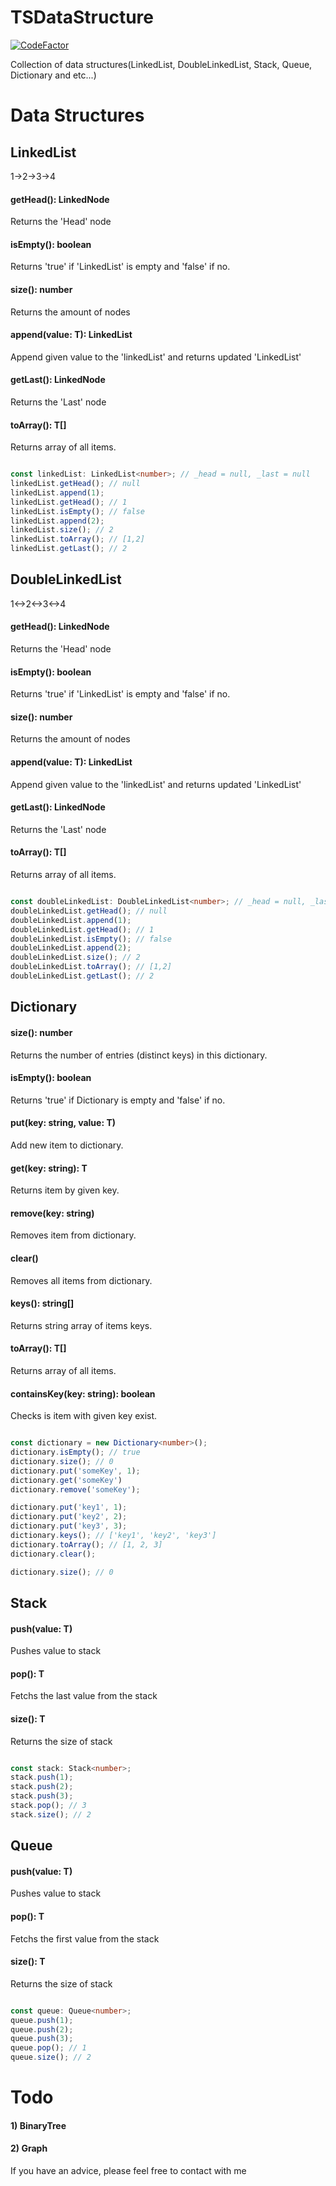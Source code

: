 # TSDataStructure

[![CodeFactor](https://www.codefactor.io/repository/github/slashmsu/typestructure/badge/master)](https://www.codefactor.io/repository/github/slashmsu/typestructure/overview/master)

Collection of data structures(LinkedList, DoubleLinkedList, Stack, Queue, Dictionary and etc...)

# Data Structures

## LinkedList<T>

1->2->3->4

#### getHead(): LinkedNode<T>

Returns the 'Head' node

#### isEmpty(): boolean

Returns 'true' if 'LinkedList' is empty and 'false' if no.

#### size(): number

Returns the amount of nodes

#### append(value: T): LinkedList<T>

Append given value to the 'linkedList' and returns updated 'LinkedList'

#### getLast(): LinkedNode<T>

Returns the 'Last' node

#### toArray(): T[]

Returns array of all items.

```typescript

const linkedList: LinkedList<number>; // _head = null, _last = null
linkedList.getHead(); // null
linkedList.append(1);
linkedList.getHead(); // 1
linkedList.isEmpty(); // false
linkedList.append(2);
linkedList.size(); // 2
linkedList.toArray(); // [1,2]
linkedList.getLast(); // 2

```

## DoubleLinkedList<T>

1<->2<->3<->4

#### getHead(): LinkedNode<T>

Returns the 'Head' node

#### isEmpty(): boolean

Returns 'true' if 'LinkedList' is empty and 'false' if no.

#### size(): number

Returns the amount of nodes

#### append(value: T): LinkedList<T>

Append given value to the 'linkedList' and returns updated 'LinkedList'

#### getLast(): LinkedNode<T>

Returns the 'Last' node

#### toArray(): T[]

Returns array of all items.

```typescript

const doubleLinkedList: DoubleLinkedList<number>; // _head = null, _last = null
doubleLinkedList.getHead(); // null
doubleLinkedList.append(1);
doubleLinkedList.getHead(); // 1
doubleLinkedList.isEmpty(); // false
doubleLinkedList.append(2);
doubleLinkedList.size(); // 2
doubleLinkedList.toArray(); // [1,2]
doubleLinkedList.getLast(); // 2

```

## Dictionary<T>

#### size(): number

Returns the number of entries (distinct keys) in this dictionary.

#### isEmpty(): boolean

Returns 'true' if Dictionary is empty and 'false' if no.

#### put(key: string, value: T)

Add new item to dictionary.

#### get(key: string): T

Returns item by given key.

#### remove(key: string)

Removes item from dictionary.

#### clear()

Removes all items from dictionary.

#### keys(): string[]

Returns string array of items keys.

#### toArray(): T[] 

Returns array of all items.

#### containsKey(key: string): boolean 

Checks is item with given key exist.

```typescript

const dictionary = new Dictionary<number>();
dictionary.isEmpty(); // true
dictionary.size(); // 0
dictionary.put('someKey', 1);
dictionary.get('someKey')
dictionary.remove('someKey');

dictionary.put('key1', 1);
dictionary.put('key2', 2);
dictionary.put('key3', 3);
dictionary.keys(); // ['key1', 'key2', 'key3']
dictionary.toArray(); // [1, 2, 3]
dictionary.clear();

dictionary.size(); // 0

```

## Stack<T>

#### push(value: T)

Pushes value to stack

#### pop(): T

Fetchs the last value from the stack

#### size(): T

Returns the size of stack

```typescript

const stack: Stack<number>;
stack.push(1);
stack.push(2);
stack.push(3);
stack.pop(); // 3
stack.size(); // 2

```

## Queue<T>

#### push(value: T)

Pushes value to stack

#### pop(): T

Fetchs the first value from the stack

#### size(): T

Returns the size of stack

```typescript

const queue: Queue<number>;
queue.push(1);
queue.push(2);
queue.push(3);
queue.pop(); // 1
queue.size(); // 2

```

# Todo
#### 1) BinaryTree
#### 2) Graph


If you have an advice, please feel free to contact with me
